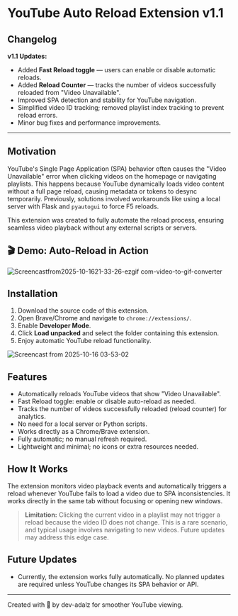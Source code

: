 # YouTube Auto Reload Extension v1.1

## Changelog

**v1.1 Updates:**

* Added **Fast Reload toggle** — users can enable or disable automatic reloads.
* Added **Reload Counter** — tracks the number of videos successfully reloaded from "Video Unavailable".
* Improved SPA detection and stability for YouTube navigation.
* Simplified video ID tracking; removed playlist index tracking to prevent reload errors.
* Minor bug fixes and performance improvements.

---

## Motivation

YouTube's Single Page Application (SPA) behavior often causes the "Video Unavailable" error when clicking videos on the homepage or navigating playlists. This happens because YouTube dynamically loads video content without a full page reload, causing metadata or tokens to desync temporarily. Previously, solutions involved workarounds like using a local server with Flask and `pyautogui` to force F5 reloads.

This extension was created to fully automate the reload process, ensuring seamless video playback without any external scripts or servers.

## 🎬 Demo: Auto-Reload in Action

![Screencastfrom2025-10-1621-33-26-ezgif com-video-to-gif-converter](https://github.com/user-attachments/assets/afa48c9a-563e-4cf2-8643-103c43bf6be5)

## Installation

1. Download the source code of this extension.
2. Open Brave/Chrome and navigate to `chrome://extensions/`.
3. Enable **Developer Mode**.
4. Click **Load unpacked** and select the folder containing this extension.
5. Enjoy automatic YouTube reload functionality.

![Screencast from 2025-10-16 03-53-02](https://github.com/user-attachments/assets/aebda5b1-47bb-4f93-95ed-807be3e405c3)

## Features

* Automatically reloads YouTube videos that show "Video Unavailable".
* Fast Reload toggle: enable or disable auto-reload as needed.
* Tracks the number of videos successfully reloaded (reload counter) for analytics.
* No need for a local server or Python scripts.
* Works directly as a Chrome/Brave extension.
* Fully automatic; no manual refresh required.
* Lightweight and minimal; no icons or extra resources needed.

## How It Works

The extension monitors video playback events and automatically triggers a reload whenever YouTube fails to load a video due to SPA inconsistencies. It works directly in the same tab without focusing or opening new windows.

> **Limitation:** Clicking the current video in a playlist may not trigger a reload because the video ID does not change. This is a rare scenario, and typical usage involves navigating to new videos. Future updates may address this edge case.

## Future Updates

* Currently, the extension works fully automatically. No planned updates are required unless YouTube changes its SPA behavior or API.

---

Created with 💛 by dev-adalz for smoother YouTube viewing.
